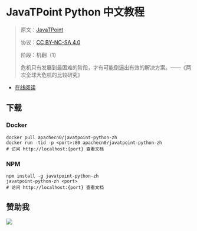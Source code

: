 # JavaTPoint Python 中文教程

> 原文：[JavaTPoint](https://www.javatpoint.com/)
> 
> 协议：[CC BY-NC-SA 4.0](http://creativecommons.org/licenses/by-nc-sa/4.0/)
> 
> 阶段：机翻（1）
> 
> 危机只有发展到最困难的阶段，才有可能倒逼出有效的解决方案。——《两次全球大危机的比较研究》

* [在线阅读](https://jtppy.flygon.net)
## 下载

### Docker

```
docker pull apachecn0/javatpoint-python-zh
docker run -tid -p <port>:80 apachecn0/javatpoint-python-zh
# 访问 http://localhost:{port} 查看文档
```

### NPM

```
npm install -g javatpoint-python-zh
javatpoint-python-zh <port>
# 访问 http://localhost:{port} 查看文档
```

## 赞助我

![](https://img-blog.csdnimg.cn/20200112005920729.png)
